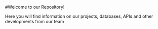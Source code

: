 #Welcome to our Repository!

Here you will find information on our projects, databases, APIs and other developments from our team
